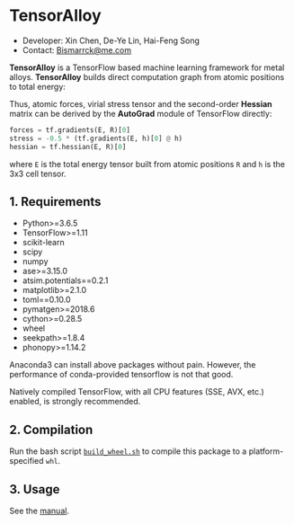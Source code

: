 # TensorAlloy

* Developer: Xin Chen, De-Ye Lin, Hai-Feng Song
* Contact: Bismarrck@me.com

**TensorAlloy** is a TensorFlow based machine learning framework for metal 
alloys. **TensorAlloy** builds direct computation graph from atomic positions 
to total energy:

Thus, atomic forces, virial stress tensor and the second-order 
**Hessian** matrix can be derived by the **AutoGrad** module of 
TensorFlow directly:

```python
forces = tf.gradients(E, R)[0]
stress = -0.5 * (tf.gradients(E, h)[0] @ h)
hessian = tf.hessian(E, R)[0]
```

where `E` is the total energy tensor built from atomic positions `R` and `h` is 
the 3x3 cell tensor.

## 1. Requirements

* Python>=3.6.5
* TensorFlow>=1.11
* scikit-learn
* scipy
* numpy
* ase>=3.15.0
* atsim.potentials==0.2.1
* matplotlib>=2.1.0
* toml==0.10.0
* pymatgen>=2018.6
* cython>=0.28.5
* wheel
* seekpath>=1.8.4
* phonopy>=1.14.2

Anaconda3 can install above packages without pain. However, the performance
of conda-provided tensorflow is not that good. 

Natively compiled TensorFlow, with all CPU features (SSE, AVX, etc.) enabled, 
is strongly recommended. 

## 2. Compilation

Run the bash script [`build_wheel.sh`](./build_wheel.sh) to compile this package 
to a platform-specified `whl`.

## 3. Usage

See the [manual](doc/Manual.md).
